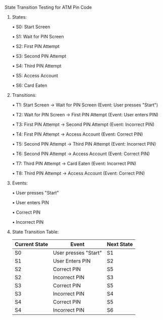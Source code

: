State Transition Testing for ATM Pin Code

1. States:
   
   • S0: Start Screen

   • S1: Wait for PIN Screen

   • S2: First PIN Attempt

   • S3: Second PIN Attempt

   • S4: Third PIN Attempt

   • S5: Access Account

   • S6: Card Eaten

2. Transitions:
   
   • T1:  Start Screen -> Wait for PIN Screen (Event: User presses "Start")

   • T2: Wait for PIN Screen -> First PIN Attempt (Event: User enters PIN)

   • T3: First PIN Attempt -> Second PIN Attempt (Event: Incorrect PIN)

   • T4: First PIN Attempt -> Access Account (Event: Correct PIN)

   • T5: Second PIN Attempt -> Third PIN Attempt (Event: Incorrect PIN)

   • T6: Second PIN Attempt -> Access Account (Event: Correct PIN)

   • T7: Third PIN Attempt -> Card Eaten (Event: Incorrect PIN)

   • T8: Third PIN Attempt -> Access Account (Event: Correct PIN)

3. Events:

   • User presses "Start"
   
   • User enters PIN
   
   • Correct PIN
   
   • Incorrect PIN

4. State Transition Table:

   | Current State  | Event               | Next State   |
   | -------------- | ------------------- | -----------  |
   | S0             | User presses "Start"| S1           |
   | S1             | User Enters PIN     | S2           |
   | S2             | Correct PIN         | S5           |
   | S2             | Incorrect PIN       | S3           |
   | S3             | Correct PIN         | S5           |
   | S3             | Incorrect PIN       | S4           |
   | S4             | Correct PIN         | S5           |
   | S4             | Incorrect PIN       | S6           |



